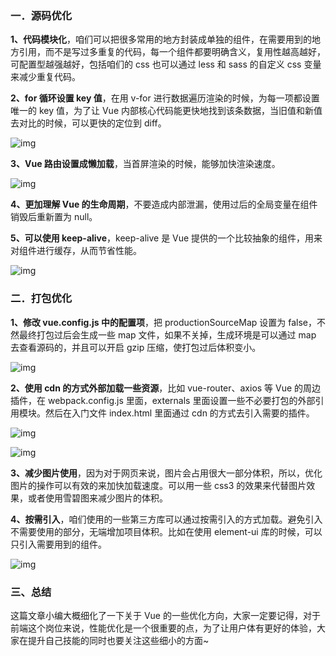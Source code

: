 ### **一．源码优化**

**1、代码模块化**，咱们可以把很多常用的地方封装成单独的组件，在需要用到的地方引用，而不是写过多重复的代码，每一个组件都要明确含义，复用性越高越好，可配置型越强越好，包括咱们的 css 也可以通过 less 和 sass 的自定义 css 变量来减少重复代码。

**2、for 循环设置 key 值**，在用 v-for 进行数据遍历渲染的时候，为每一项都设置唯一的 key 值，为了让 Vue 内部核心代码能更快地找到该条数据，当旧值和新值去对比的时候，可以更快的定位到 diff。

![img](https://pics1.baidu.com/feed/b21bb051f8198618ead23c1674c922758ad4e6b2.jpeg?token=1d1f84cd6cfde3d586a15819eaa74bab)

**3、Vue 路由设置成懒加载**，当首屏渲染的时候，能够加快渲染速度。

![img](https://pics1.baidu.com/feed/cdbf6c81800a19d84435dd180fde8e8da61e46a7.jpeg?token=0f01ad50cf110e120f85171c4ed2777b)

**4、更加理解 Vue 的生命周期**，不要造成内部泄漏，使用过后的全局变量在组件销毁后重新置为 null。

**5、可以使用 keep-alive**，keep-alive 是 Vue 提供的一个比较抽象的组件，用来对组件进行缓存，从而节省性能。

![img](https://pics1.baidu.com/feed/03087bf40ad162d90e8e8e065284a4ea8a13cd2e.jpeg?token=81f479f0f01a348460315f3a94f03a47&s=D2103AC49AE4936C5450E02F0200F0C3)

### **二．打包优化**

**1、修改 vue.config.js 中的配置项**，把 productionSourceMap 设置为 false，不然最终打包过后会生成一些 map 文件，如果不关掉，生成环境是可以通过 map 去查看源码的，并且可以开启 gzip 压缩，使打包过后体积变小。

![img](https://pics2.baidu.com/feed/562c11dfa9ec8a132a68fdb8c1279d89a0ecc026.jpeg?token=d912967f270d040e815637154cc31570&s=D29032C19AA7916C4471948D02007081)

**2、使用 cdn 的方式外部加载一些资源**，比如 vue-router、axios 等 Vue 的周边插件，在 webpack.config.js 里面，externals 里面设置一些不必要打包的外部引用模块。然后在入门文件 index.html 里面通过 cdn 的方式去引入需要的插件。

![img](https://pics1.baidu.com/feed/bba1cd11728b4710aa21bb3cf6eacffbfd0323d9.jpeg?token=e840f97e0dd2a72c306eb4c1a06dfdbb&s=52B03AC09AA6A76E4A54E0050000E0C3)

![img](https://pics0.baidu.com/feed/b90e7bec54e736d164224a68ac7443c4d5626943.jpeg?token=e2cbf198e7d3a7070521ffff4b5bd807&s=92923EC49AEE856C4654E0070200E0C3)

**3、减少图片使用**，因为对于网页来说，图片会占用很大一部分体积，所以，优化图片的操作可以有效的来加快加载速度。可以用一些 css3 的效果来代替图片效果，或者使用雪碧图来减少图片的体积。

**4、按需引入**，咱们使用的一些第三方库可以通过按需引入的方式加载。避免引入不需要使用的部分，无端增加项目体积。比如在使用 element-ui 库的时候，可以只引入需要用到的组件。

![img](https://pics3.baidu.com/feed/0df431adcbef7609472ab57c6c86aeca7dd99e94.jpeg?token=0a58f136c32ce3d0aecc723280dabdb9&s=F2323AC5CD841F7010C4D4070000F0C1)

### **三、总结**

这篇文章小编大概细化了一下关于 Vue 的一些优化方向，大家一定要记得，对于前端这个岗位来说，性能优化是一个很重要的点，为了让用户体有更好的体验，大家在提升自己技能的同时也要关注这些细小的方面~

